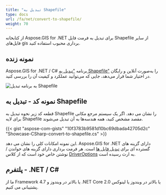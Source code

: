 ```yaml
---
title: "تبدیل به Shapefile"
type: docs
url: /fa/net/convert-to-shapefile/
weight: 70
---
```


از کتابخانه Aspose.GIS for .NET برای تبدیل به فرمت فایل Shapefile از سایر فایل‌های gis برداری محبوب استفاده کنید.

## **نمونه زنده**

Aspose.GIS for .NET / C# برنامه ["تبدیل به Shapefile"](https://products.aspose.app/gis/conversion/convert-to-shapefile) را به‌صورت آنلاین و رایگان در اختیار شما قرار می‌دهد، جایی که می‌توانید عملکرد و کیفیت آن را بررسی کنید.

![به برنامه تبدیل Shapefile](conversion.png)

## **نمونه کد - تبدیل به Shapefile**

قطعه کد زیر نحوه تبدیل به Shapefile را نشان می دهد. اگر یک سیستم مرجع مکانی برای لایه Shapefile مقصد مشخص کنید، همه هندسه‌ها به آن تبدیل می‌شوند. 

{{< gist "aspose-com-gists" "10f3783b9581d10bc69dbada42705d2c" "Showcase-CSharp-convert-to-shapefile.cs" >}}

این نمونه امکانات کلی را نشان می دهد. Aspose.GIS for .NET دارای گزینه های گسترده ای برای [تبدیل فایل ها](https://docs.aspose.com/gis/net/vector-layers/) است. هر فرمت برداری دارای گزینه های خواندن / نوشتن خاص خود است که از کلاس [DriverOptions](https://reference.aspose.com/gis/net/aspose.gis/driveroptions) به ارث رسیده است.

## **پلتفرم - .NET / C#**

ما از Framework 4.7 یا بالاتر در ویندوز و .NET Core 2.0 یا بالاتر در ویندوز یا لینوکس پشتیبانی می کنیم.
